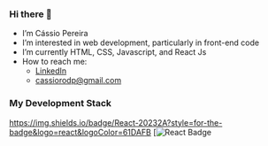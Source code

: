 ### Hi there 👋

- I’m Cássio Pereira
- I’m interested in web development, particularly in front-end code
- I’m currently HTML, CSS, Javascript, and React Js
- How to reach me:
  - [LinkedIn](https://www.linkedin.com/in/cassio-rodrigues-pereira/)
  - cassiorodp@gmail.com

### My Development Stack
https://img.shields.io/badge/React-20232A?style=for-the-badge&logo=react&logoColor=61DAFB
[![React Badge](https://img.shields.io/badge/React-20232A?style=for-the-badge&logo=react&logoColor=61DAFB)
